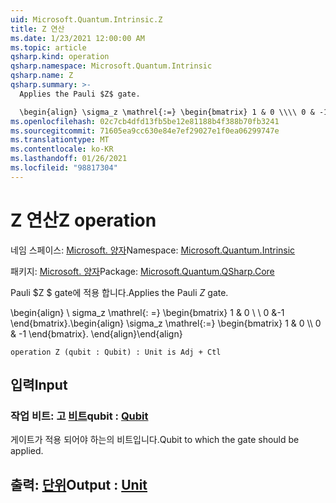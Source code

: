 ```yaml
---
uid: Microsoft.Quantum.Intrinsic.Z
title: Z 연산
ms.date: 1/23/2021 12:00:00 AM
ms.topic: article
qsharp.kind: operation
qsharp.namespace: Microsoft.Quantum.Intrinsic
qsharp.name: Z
qsharp.summary: >-
  Applies the Pauli $Z$ gate.

  \begin{align} \sigma_z \mathrel{:=} \begin{bmatrix} 1 & 0 \\\\ 0 & -1 \end{bmatrix}. \end{align}
ms.openlocfilehash: 02c7cb4dfd13fb5be12e81188b4f388b70fb3241
ms.sourcegitcommit: 71605ea9cc630e84e7ef29027e1f0ea06299747e
ms.translationtype: MT
ms.contentlocale: ko-KR
ms.lasthandoff: 01/26/2021
ms.locfileid: "98817304"
---
```

# <a name="z-operation"></a><span data-ttu-id="76b6d-102">Z 연산</span><span class="sxs-lookup"><span data-stu-id="76b6d-102">Z operation</span></span>

<span data-ttu-id="76b6d-103">네임 스페이스: [Microsoft. 양자](xref:Microsoft.Quantum.Intrinsic)</span><span class="sxs-lookup"><span data-stu-id="76b6d-103">Namespace: [Microsoft.Quantum.Intrinsic](xref:Microsoft.Quantum.Intrinsic)</span></span>

<span data-ttu-id="76b6d-104">패키지: [Microsoft. 양자](https://nuget.org/packages/Microsoft.Quantum.QSharp.Core)</span><span class="sxs-lookup"><span data-stu-id="76b6d-104">Package: [Microsoft.Quantum.QSharp.Core](https://nuget.org/packages/Microsoft.Quantum.QSharp.Core)</span></span>


<span data-ttu-id="76b6d-105">Pauli $Z $ gate에 적용 합니다.</span><span class="sxs-lookup"><span data-stu-id="76b6d-105">Applies the Pauli $Z$ gate.</span></span>

<span data-ttu-id="76b6d-106">\begin{align} \ sigma_z \mathrel{: =} \begin{bmatrix} 1 & 0 \\ \\ 0 &-1 \end{bmatrix}.</span><span class="sxs-lookup"><span data-stu-id="76b6d-106">\begin{align} \sigma_z \mathrel{:=} \begin{bmatrix} 1 & 0 \\\\ 0 & -1 \end{bmatrix}.</span></span>
<span data-ttu-id="76b6d-107">\end{align}</span><span class="sxs-lookup"><span data-stu-id="76b6d-107">\end{align}</span></span>

```qsharp
operation Z (qubit : Qubit) : Unit is Adj + Ctl
```


## <a name="input"></a><span data-ttu-id="76b6d-108">입력</span><span class="sxs-lookup"><span data-stu-id="76b6d-108">Input</span></span>

### <a name="qubit--qubit"></a><span data-ttu-id="76b6d-109">작업 비트: 고 [비트](xref:microsoft.quantum.lang-ref.qubit)</span><span class="sxs-lookup"><span data-stu-id="76b6d-109">qubit : [Qubit](xref:microsoft.quantum.lang-ref.qubit)</span></span>

<span data-ttu-id="76b6d-110">게이트가 적용 되어야 하는의 비트입니다.</span><span class="sxs-lookup"><span data-stu-id="76b6d-110">Qubit to which the gate should be applied.</span></span>



## <a name="output--unit"></a><span data-ttu-id="76b6d-111">출력: [단위](xref:microsoft.quantum.lang-ref.unit)</span><span class="sxs-lookup"><span data-stu-id="76b6d-111">Output : [Unit](xref:microsoft.quantum.lang-ref.unit)</span></span>

